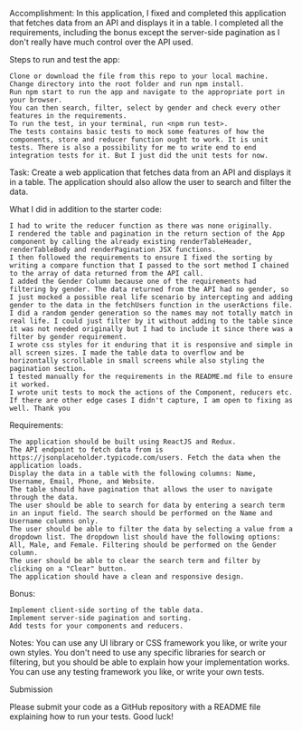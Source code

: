Accomplishment: In this application, I fixed and completed this application that fetches data from an API and displays it in a table. I completed all the requirements, including the bonus except the server-side pagination as I don't really have much control over the API used.

Steps to run and test the app:

    Clone or download the file from this repo to your local machine.
    Change directory into the root folder and run npm install.
    Run npm start to run the app and navigate to the appropriate port in your browser.
    You can then search, filter, select by gender and check every other features in the requirements.
    To run the test, in your terminal, run <npm run test>.
    The tests contains basic tests to mock some features of how the components, store and reducer function ought to work. It is unit tests. There is also a possibility for me to write end to end integration tests for it. But I just did the unit tests for now.


Task: Create a web application that fetches data from an API and displays it in a table. The application should also allow the user to search and filter the data.

What I did in addition to the starter code:

    I had to write the reducer function as there was none originally.
    I rendered the table and pagination in the return section of the App component by calling the already existing renderTableHeader, renderTableBody and renderPagination JSX functions.
    I then followed the requirements to ensure I fixed the sorting by writing a compare function that I passed to the sort method I chained to the array of data returned from the API call.
    I added the Gender Column because one of the requirements had filtering by gender. The data returned from the API had no gender, so I just mocked a possible real life scenario by intercepting and adding gender to the data in the fetchUsers function in the userActions file. I did a random gender generation so the names may not totally match in real life. I could just filter by it without adding to the table since it was not needed originally but I had to include it since there was a filter by gender requirement.
    I wrote css styles for it enduring that it is responsive and simple in all screen sizes. I made the table data to overflow and be horizontally scrollable in small screens while also styling the pagination section.
    I tested manually for the requirements in the README.md file to ensure it worked.
    I wrote unit tests to mock the actions of the Component, reducers etc.
    If there are other edge cases I didn't capture, I am open to fixing as well. Thank you

Requirements:

    The application should be built using ReactJS and Redux.
    The API endpoint to fetch data from is https://jsonplaceholder.typicode.com/users. Fetch the data when the application loads.
    Display the data in a table with the following columns: Name, Username, Email, Phone, and Website.
    The table should have pagination that allows the user to navigate through the data.
    The user should be able to search for data by entering a search term in an input field. The search should be performed on the Name and Username columns only.
    The user should be able to filter the data by selecting a value from a dropdown list. The dropdown list should have the following options: All, Male, and Female. Filtering should be performed on the Gender column.
    The user should be able to clear the search term and filter by clicking on a "Clear" button.
    The application should have a clean and responsive design.

Bonus:

    Implement client-side sorting of the table data.
    Implement server-side pagination and sorting.
    Add tests for your components and reducers.

Notes:
    You can use any UI library or CSS framework you like, or write your own styles.
    You don't need to use any specific libraries for search or filtering, but you should be able to explain how your implementation works.
    You can use any testing framework you like, or write your own tests.

Submission

Please submit your code as a GitHub repository with a README file explaining how to run your tests.
Good luck!
